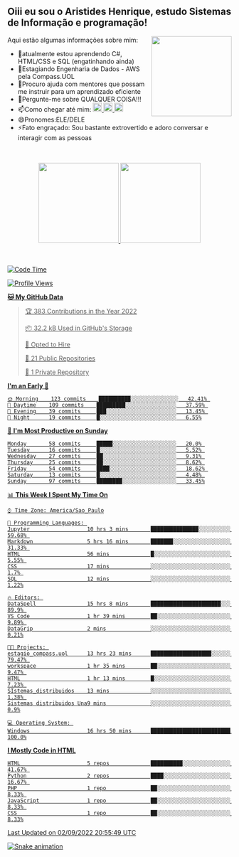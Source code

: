 ## Oiii eu sou o Aristides Henrique, estudo Sistemas de Informação e programação!

<div >
Aqui estão algumas informações sobre mim:<img align="right" height="180em" src="https://user-images.githubusercontent.com/97318481/177042589-45d62122-82a9-4a32-b3a7-87b322825b2f.png">
</div>

- 🌱atualmente estou aprendendo C#, HTML/CSS e SQL (engatinhando ainda)
- 👯Estagiando Engenharia de Dados - AWS pela Compass.UOL
- 🤔Procuro ajuda com mentores que possam me instruir para um aprendizado eficiente
- 💬Pergunte-me sobre QUALQUER COISA!!!
- 📫Como chegar até mim:
  <a href="https://www.instagram.com/aryhenry/" target="_blank">
  <img src="https://img.shields.io/badge/-Instagram-%23E4405F?style=for-the-badge&logo=instagram&logoColor=black" height="20px">
  </a>
  <a href="https://www.linkedin.com/in/aristides-henrique/" target="_blank">
  <img src="https://img.shields.io/badge/-LinkedIn-%230077B5?style=for-the-badge&logo=linkedin&logoColor=black" height="20px">
  </a> 
  <a href="mailto:arihenriqueuna@gmail.com">
  <img src="https://img.shields.io/badge/-Gmail-%23333?style=for-the-badge&logo=gmail&logoColor=white" height="20px">
  </a>
- 😄Pronomes:ELE/DELE
- ⚡Fato engraçado: Sou bastante extrovertido e adoro conversar e interagir com as pessoas
<br/>
<br/>
<div align="center">
  <a href="https://github.com/arihenrique">
  <img height="180em" src="https://github-readme-stats.vercel.app/api?username=arihenrique&show_icons=true&theme=dracula&include_all_commits=true&count_private=true"/>
  <img height="180em" src="https://github-readme-stats.vercel.app/api/top-langs/?username=arihenrique&layout=compact&langs_count=7&theme=dracula"/>
</div><br/><br/>

<!--START_SECTION:waka-->
![Code Time](http://img.shields.io/badge/Code%20Time-86%20hrs%2030%20mins-blue)

![Profile Views](http://img.shields.io/badge/Profile%20Views-77-blue)

**🐱 My GitHub Data** 

> 🏆 383 Contributions in the Year 2022
 > 
> 📦 32.2 kB Used in GitHub's Storage 
 > 
> 💼 Opted to Hire
 > 
> 📜 21 Public Repositories 
 > 
> 🔑 1 Private Repository 
 > 
**I'm an Early 🐤** 

```text
🌞 Morning    123 commits    ██████████░░░░░░░░░░░░░░░   42.41% 
🌇 Daytime    109 commits    █████████░░░░░░░░░░░░░░░░   37.59% 
🌃 Evening    39 commits     ███░░░░░░░░░░░░░░░░░░░░░░   13.45% 
🌙 Night      19 commits     █░░░░░░░░░░░░░░░░░░░░░░░░   6.55%

```
📅 **I'm Most Productive on Sunday** 

```text
Monday       58 commits     █████░░░░░░░░░░░░░░░░░░░░   20.0% 
Tuesday      16 commits     █░░░░░░░░░░░░░░░░░░░░░░░░   5.52% 
Wednesday    27 commits     ██░░░░░░░░░░░░░░░░░░░░░░░   9.31% 
Thursday     25 commits     ██░░░░░░░░░░░░░░░░░░░░░░░   8.62% 
Friday       54 commits     ████░░░░░░░░░░░░░░░░░░░░░   18.62% 
Saturday     13 commits     █░░░░░░░░░░░░░░░░░░░░░░░░   4.48% 
Sunday       97 commits     ████████░░░░░░░░░░░░░░░░░   33.45%

```


📊 **This Week I Spent My Time On** 

```text
⌚︎ Time Zone: America/Sao_Paulo

💬 Programming Languages: 
Jupyter                  10 hrs 3 mins       ███████████████░░░░░░░░░░   59.68% 
Markdown                 5 hrs 16 mins       ███████░░░░░░░░░░░░░░░░░░   31.33% 
HTML                     56 mins             █░░░░░░░░░░░░░░░░░░░░░░░░   5.55% 
CSS                      17 mins             ░░░░░░░░░░░░░░░░░░░░░░░░░   1.7% 
SQL                      12 mins             ░░░░░░░░░░░░░░░░░░░░░░░░░   1.22%

🔥 Editors: 
DataSpell                15 hrs 8 mins       ██████████████████████░░░   89.9% 
VS Code                  1 hr 39 mins        ██░░░░░░░░░░░░░░░░░░░░░░░   9.89% 
DataGrip                 2 mins              ░░░░░░░░░░░░░░░░░░░░░░░░░   0.21%

🐱‍💻 Projects: 
estagio_compass.uol      13 hrs 23 mins      ███████████████████░░░░░░   79.47% 
workspace                1 hr 35 mins        ██░░░░░░░░░░░░░░░░░░░░░░░   9.47% 
HTML                     1 hr 13 mins        █░░░░░░░░░░░░░░░░░░░░░░░░   7.23% 
SIstemas_distribuidos    13 mins             ░░░░░░░░░░░░░░░░░░░░░░░░░   1.38% 
Sistemas distribuidos Una9 mins              ░░░░░░░░░░░░░░░░░░░░░░░░░   0.9%

💻 Operating System: 
Windows                  16 hrs 50 mins      █████████████████████████   100.0%

```

**I Mostly Code in HTML** 

```text
HTML                     5 repos             ██████████░░░░░░░░░░░░░░░   41.67% 
Python                   2 repos             ████░░░░░░░░░░░░░░░░░░░░░   16.67% 
PHP                      1 repo              ██░░░░░░░░░░░░░░░░░░░░░░░   8.33% 
JavaScript               1 repo              ██░░░░░░░░░░░░░░░░░░░░░░░   8.33% 
CSS                      1 repo              ██░░░░░░░░░░░░░░░░░░░░░░░   8.33%

```



 Last Updated on 02/09/2022 20:55:49 UTC
<!--END_SECTION:waka-->

![Snake animation](https://github.com/arihenrique/arihenrique/blob/output/github-contribution-grid-snake.svg)
